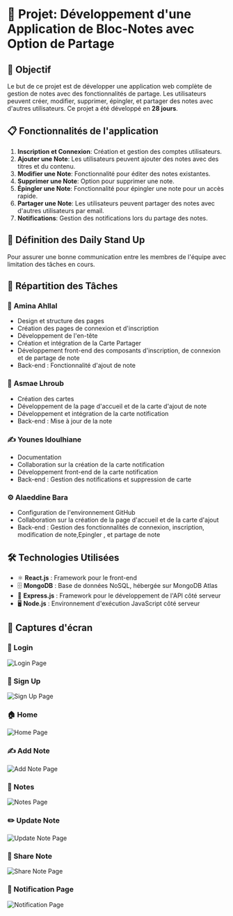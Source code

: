 # 📝 Projet: Développement d'une Application de Bloc-Notes avec Option de Partage

## 🎯 Objectif

Le but de ce projet est de développer une application web complète de gestion de notes avec des fonctionnalités de partage. Les utilisateurs peuvent créer, modifier, supprimer, épingler, et partager des notes avec d'autres utilisateurs. Ce projet a été développé en **28 jours**.


## 📋 Fonctionnalités de l'application

1. **Inscription et Connexion**: Création et gestion des comptes utilisateurs.
2. **Ajouter une Note**: Les utilisateurs peuvent ajouter des notes avec des titres et du contenu.
3. **Modifier une Note**: Fonctionnalité pour éditer des notes existantes.
4. **Supprimer une Note**: Option pour supprimer une note.
5. **Épingler une Note**: Fonctionnalité pour épingler une note pour un accès rapide.
6. **Partager une Note**: Les utilisateurs peuvent partager des notes avec d'autres utilisateurs par email.
7. **Notifications**: Gestion des notifications lors du partage des notes.


## 🔄 Définition des Daily Stand Up

Pour assurer une bonne communication entre les membres de l'équipe avec limitation des tâches en cours.

## 🔧 Répartition des Tâches

### 🎨 **Amina Ahllal**
- Design et structure des pages
- Création des pages de connexion et d'inscription
- Développement de l'en-tête
- Création et intégration de la Carte Partager
- Développement front-end des composants d'inscription, de connexion et de partage de note
- Back-end : Fonctionnalité d'ajout de note

### 🎨 **Asmae Lhroub**
- Création des cartes
- Développement de la page d'accueil et de la carte d'ajout de note
- Développement et intégration de la carte notification
- Back-end : Mise à jour de la note

### ✍️ **Younes Idoulhiane**
- Documentation
- Collaboration sur la création de la carte notification
- Développement front-end de la carte notification
- Back-end : Gestion des notifications et suppression de carte

### ⚙️ **Alaeddine Bara**
- Configuration de l'environnement GitHub
- Collaboration sur la création de la page d'accueil et de la carte d'ajout
- Back-end : Gestion des fonctionnalités de connexion, inscription, modification de note,Epingler , et partage de note

## 🛠️ Technologies Utilisées

- ⚛️ **React.js** : Framework pour le front-end
- 🗄️ **MongoDB** : Base de données NoSQL, hébergée sur MongoDB Atlas
- 🧩 **Express.js** : Framework pour le développement de l'API côté serveur
- 🖥️ **Node.js** : Environnement d'exécution JavaScript côté serveur
  

## 📸 Captures d'écran

### 🔑 Login
![Login Page](https://github.com/user-attachments/assets/87bc9ffc-3717-4137-b8ab-db81511ab1af)

### 📝 Sign Up
![Sign Up Page](https://github.com/user-attachments/assets/b5ba01f2-b61b-4a22-b464-c9a39e00ef7c)

### 🏠 Home
![Home Page](https://github.com/user-attachments/assets/3d464b5c-e763-4246-9e9b-3e5f291a778e)

### ✍️ Add Note
![Add Note Page](https://github.com/user-attachments/assets/95cf092c-8ad3-4f49-9da9-0c40ed21f9a3)

### 📒 Notes
![Notes Page](https://github.com/user-attachments/assets/2a481882-48a8-4310-a520-9d12f004f757)

### ✏️ Update Note
![Update Note Page](https://github.com/user-attachments/assets/c8304885-bed2-43b9-b384-17a5990c0d81)

### 🔗 Share Note
![Share Note Page](https://github.com/user-attachments/assets/f45b2069-b0b3-4d4b-91ca-2e2b8a4f648d)

### 🔔 Notification Page
![Notification Page](https://github.com/user-attachments/assets/7ed422bb-8bd6-4cfe-aff2-e100d727b26c)

